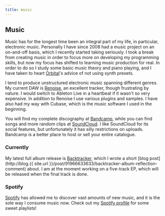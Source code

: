 ```yaml
---
title: music
---
```


## Music

Music has for the longest time been an integral part of my life, in
particular, electronic music. Personally I have since 2008 had a music project
on an on-and-off basis, which I recently started taking seriously. I took a
break from creating music in order to focus more on developing my programming
skills, but now my focus has shifted to learning music production for real. In
order to do so I study some basic music theory and piano playing, and I have
taken to heart [Orbital](http://orbitalofficial.com/)'s advice of not using
synth presets.

I tend to produce unstructured electronic music spanning different genres. My
current DAW is [Renoise](http://www.renoise.com/), an excellent tracker, though
frustrating by nature. I would switch to Ableton Live in a heartbeat if it
wasn't so very expensive. In addition to Renoise I use various plugins and
samples. I have also had my way with Cubase, which is the music software I used
in the beginning.

You will find my complete discography at
[Bandcamp](https://hlilje.bandcamp.com/), while you can find songs and more
random clips at [SoundCloud](https://soundcloud.com/hlilje). I like SoundCloud
for its social features, but unfortunately it has silly restrictions on
uploads. Bandcamp is a better place to host or sell your entire catalogue.

### Currently

My latest full album release is
[Backtracker](https://hlilje.bandcamp.com/album/backtracker),
which I wrote a short
[blog post](http://blog.{{ site.url }}/post/91966633633/backtracker-album-reflection-comment)
about. I am at the moment working on a five-track EP, which will be released
when the final track is done.

### Spotify

[Spotify](https://www.spotify.com/) has allowed me to discover vast amounts of
new music, and it is the sole way I consume music now. Check out my
[Spotify profile](https://open.spotify.com/user/vaexelverkan)
for some sweet playlists!
